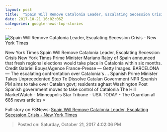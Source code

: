 ```yaml
---
layout: post
title:  "Spain Will Remove Catalonia Leader, Escalating Secession Crisis - New York Times"
date: 2017-10-21 16:02:06Z
categories: google-news-top-stories
---
```


![Spain Will Remove Catalonia Leader, Escalating Secession Crisis - New York Times](https://static01.nyt.com/images/2017/10/22/world/22spain-2/22spain-2-facebookJumbo.jpg)

New York Times Spain Will Remove Catalonia Leader, Escalating Secession Crisis New York Times Prime Minister Mariano Rajoy of Spain announced that fresh regional elections would take place in Catalonia within six months. Credit Gabriel Bouys/Agence France-Presse — Getty Images. BARCELONA — The escalating confrontation over Catalonia's ... Spanish Prime Minister Takes Unprecedented Step To Dissolve Catalan Government NPR Spanish PM aims to take over Catalan govt; residents aghast Washington Post Spanish government moves to take control of Catalonia The Hill MarketWatch - Minneapolis Star Tribune - USA TODAY - The Guardian all 685 news articles »


Full story on F3News: [Spain Will Remove Catalonia Leader, Escalating Secession Crisis - New York Times](http://www.f3nws.com/n/esmYr)

> Posted on: Saturday, October 21, 2017 4:02:06 PM
